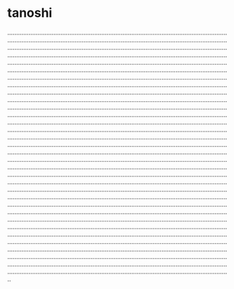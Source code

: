 # tanoshi
..............................................................................................................................................................................................................................................................................................................................................................................................................................................................................................................................................................................................................................................................................................................................................................................................................................................................................................................................................................................................................................................................................................................................................................................................................................................................................................................................................................................................................................................................................................................................................................................................................................................................................................................................................................................................................................................................................................................................................................................................................................................................................................................................................................................................................................................................................................................................................................................................................................................................................................................................................................................................................................................................................................................................................................................................................................................................................................................................................................................................................................................................................................................................................................................................................................................................................................................................................................................................................................................................................................................................................................................................................................................................................................................................................................................................................................................................................................................................................................................................................................................................................................................................................................................................................................................................